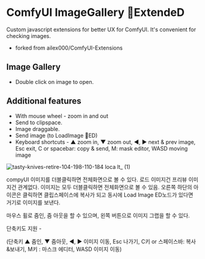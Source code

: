 # ComfyUI ImageGallery 💬ExtendeD

Custom javascript extensions for better UX for ComfyUI. It's convenient for checking images.
 
 - forked from ailex000/ComfyUI-Extensions

## Image Gallery

 - Double click on image to open.

 ## Additional features
 - With mouse wheel - zoom in and out
 - Send to clipspace.
 - Image draggable.
 - Send image (to LoadImage 💬ED)
 - Keyboard shortcuts - ▲ zoom in, ▼ zoom out, ◀, ▶ next & prev image, Esc exit, C or spacebar: copy & send, M: mask editor, WASD moving image 


![tasty-knives-retire-104-198-110-184 loca lt_ (1)](https://github.com/ailex000/ComfyUI-Extensions/assets/43065065/5a5b356a-93ff-47fa-926d-b9b02c630adc)

compyUI 이미지를 더블클릭하면 전체화면으로 볼 수 있다. 로드 이미지건 프리뷰 이미지건 관계없다. 이미지는 모두 더블클릭하면 전체화면으로 볼 수 있음.
오른쪽 하단의 아이콘은 클릭하면 클립스페이스에 복사가 되고 동시에 Load Image ED노드가 있다면 거기로 이미지를 보낸다.

마우스 휠로 줌인, 줌 아웃을 할 수 있으며, 왼쪽 버튼으로 이미지 그랩을 할 수 있다.

단축키도 지원 -

(단축키 ▲ 줌인, ▼ 줌아웃, ◀, ▶ 이미지 이동, Esc 나가기, C키 or 스페이스바: 복사&보내기, M키 : 마스크 에디터,
 WASD 이미지 이동)
 
